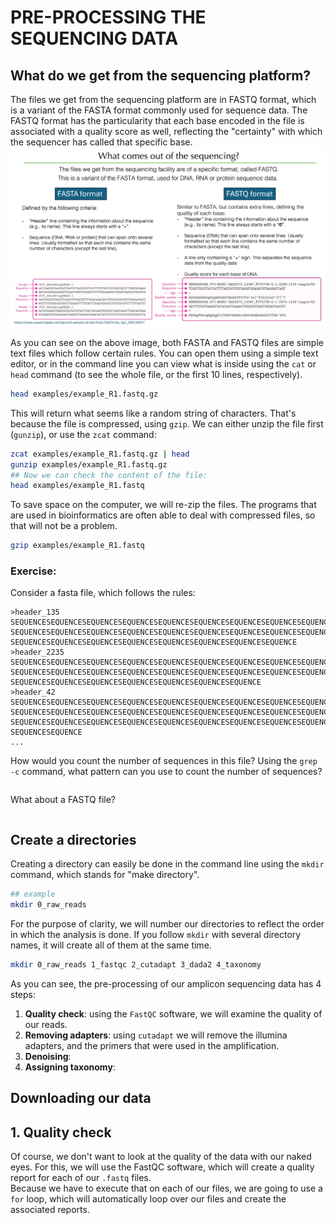 # PRE-PROCESSING THE SEQUENCING DATA
## What do we get from the sequencing platform?
The files we get from the sequencing platform are in FASTQ format, which is a variant of the FASTA format commonly used for sequence data. The FASTQ format has the particularity that each base encoded in the file is associated with a quality score as well, reflecting the "certainty" with which the sequencer has called that specific base.         
![Fasta and Fastq file difference explanation.](./images/sequencing_data.png)     

As you can see on the above image, both FASTA and FASTQ files are simple text files which follow certain rules. You can open them using a simple text editor, or in the command line you can view what is inside using the `cat` or `head` command (to see the whole file, or the first 10 lines, respectively). 

```bash
head examples/example_R1.fastq.gz
```

This will return what seems like a random string of characters. That's because the file is compressed, using `gzip`. We can either unzip the file first (`gunzip`), or use the `zcat` command:

```bash
zcat examples/example_R1.fastq.gz | head
gunzip examples/example_R1.fastq.gz
## Now we can check the content of the file:
head examples/example_R1.fastq
```

To save space on the computer, we will re-zip the files. The programs that are used in bioinformatics are often able to deal with compressed files, so that will not be a problem. 

```bash
gzip examples/example_R1.fastq
```

### Exercise:
Consider a fasta file, which follows the rules:
```
>header_135
SEQUENCESEQUENCESEQUENCESEQUENCESEQUENCESEQUENCESEQUENCESEQUENCESEQUENCESEQUENCESEQUENCESEQUENCESEQUENCESEQUENCE
SEQUENCESEQUENCESEQUENCESEQUENCESEQUENCESEQUENCESEQUENCESEQUENCESEQUENCESEQUENCESEQUENCESEQUENCESEQUENCESEQUENCE
SEQUENCESEQUENCESEQUENCESEQUENCESEQUENCESEQUENCESEQUENCESEQUENCE
>header_2235
SEQUENCESEQUENCESEQUENCESEQUENCESEQUENCESEQUENCESEQUENCESEQUENCESEQUENCESEQUENCESEQUENCESEQUENCESEQUENCESEQUENCE
SEQUENCESEQUENCESEQUENCESEQUENCESEQUENCESEQUENCESEQUENCESEQUENCESEQUENCESEQUENCESEQUENCESEQUENCESEQUENCESEQUENCE
SEQUENCESEQUENCESEQUENCESEQUENCESEQUENCESEQUENCESEQUENCE
>header_42
SEQUENCESEQUENCESEQUENCESEQUENCESEQUENCESEQUENCESEQUENCESEQUENCESEQUENCESEQUENCESEQUENCESEQUENCESEQUENCESEQUENCE
SEQUENCESEQUENCESEQUENCESEQUENCESEQUENCESEQUENCESEQUENCESEQUENCESEQUENCESEQUENCESEQUENCESEQUENCESEQUENCESEQUENCE
SEQUENCESEQUENCESEQUENCESEQUENCESEQUENCESEQUENCESEQUENCESEQUENCESEQUENCESEQUENCESEQUENCESEQUENCESEQUENCESEQUENCE
SEQUENCESEQUENCE
...
```

How would you count the number of sequences in this file? Using the `grep -c` command, what pattern can you use to count the number of sequences?

```bash

```

What about a FASTQ file? 

```bash

```

## Create a directories
Creating a directory can easily be done in the command line using the `mkdir` command, which stands for "make directory".       
```bash
## example
mkdir 0_raw_reads
```

For the purpose of clarity, we will number our directories to reflect the order in which the analysis is done. If you follow `mkdir` with several directory names, it will create all of them at the same time.         

```bash
mkdir 0_raw_reads 1_fastqc 2_cutadapt 3_dada2 4_taxonomy
```

As you can see, the pre-processing of our amplicon sequencing data has 4 steps:         
1. **Quality check**: using the `FastQC` software, we will examine the quality of our reads.      
2. **Removing adapters**: using `cutadapt` we will remove the illumina adapters, and the primers that were used in the amplification.      
3. **Denoising**:        
4. **Assigning taxonomy**:      

## Downloading our data


## 1. Quality check
Of course, we don't want to look at the quality of the data with our naked eyes. For this, we will use the FastQC software, which will create a quality report for each of our `.fastq` files.      
Because we have to execute that on each of our files, we are going to use a `for` loop, which will automatically loop over our files and create the associated reports. 

```bash

```